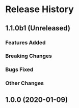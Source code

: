# Release History

## 1.1.0b1 (Unreleased)

### Features Added

### Breaking Changes

### Bugs Fixed

### Other Changes

## 1.0.0 (2020-01-09)
